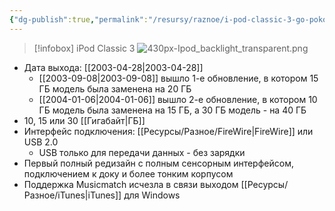 ```yaml
---
{"dg-publish":true,"permalink":"/resursy/raznoe/i-pod-classic-3-go-pokoleniya/"}
---
```


> [!infobox] iPod Classic 3
> ![430px-Ipod_backlight_transparent.png](/img/user/%D0%90%D1%80%D1%85%D0%B8%D0%B2/%D0%9A%D1%8D%D1%88/430px-Ipod_backlight_transparent.png)
- Дата выхода: [[2003-04-28\|2003-04-28]] 
	- [[2003-09-08\|2003-09-08]] вышло 1-е обновление, в котором 15 ГБ модель была заменена на 20 ГБ
	- [[2004-01-06\|2004-01-06]] вышло 2-е обновление, в котором 10 ГБ модель была заменена на 15 ГБ, а 30 ГБ модель - на 40 ГБ
- 10, 15 или 30 [[Гигабайт\|ГБ]] 
- Интерфейс подключения: [[Ресурсы/Разное/FireWire\|FireWire]] или USB 2.0
	- USB только для передачи данных - без зарядки
- Первый полный редизайн с полным сенсорным интерфейсом, подключением к доку и более тонким корпусом 
- Поддержка Musicmatch исчезла в связи выходом [[Ресурсы/Разное/iTunes\|iTunes]] для Windows